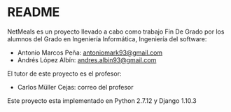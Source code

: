 # README #

NetMeals es un proyecto llevado a cabo como trabajo Fin De Grado por los alumnos del Grado en Ingeniería Informática, Ingeniería del software: 

* Antonio Marcos Peña: antoniomark93@gmail.com 
* Andrés López Albín: andres.albin93@gmail.com

El tutor de este proyecto es el profesor: 
 
* Carlos Müller Cejas: correo del profesor 

Este proyecto esta implementado en Python 2.7.12 y Django 1.10.3